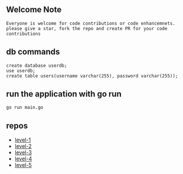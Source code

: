 ## Welcome Note

```
Everyone is welcome for code contributions or code enhancemnets.
please give a star, fork the repo and create PR for your code contributions
```
## db commands

```
create database userdb;
use userdb;
create table users(username varchar(255), password varchar(255));
```
## run the application with go run

```
go run main.go
```
## repos

* [level-1](https://github.com/reddynn/golang-mysql-user-registration-level-1)
* [level-2](https://github.com/reddynn/golang-mysql-user-registration-level-2)
* [level-3](https://github.com/reddynn/golang-mysql-user-registration-level-3)
* [level-4](https://github.com/reddynn/golang-mysql-user-registration-level-4)
* [level-5](https://github.com/reddynn/golang-mysql-user-registration-level-5)
